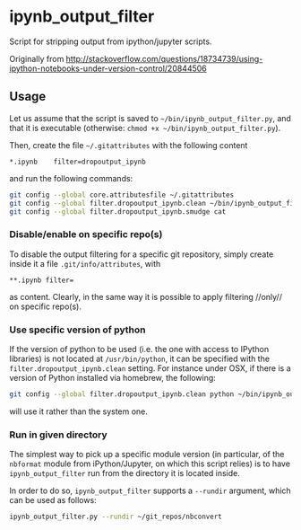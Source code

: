 # ipynb_output_filter
Script for stripping output from ipython/jupyter scripts.

Originally from http://stackoverflow.com/questions/18734739/using-ipython-notebooks-under-version-control/20844506

## Usage

Let us assume that the script is saved to ```~/bin/ipynb_output_filter.py```, and that it is executable (otherwise: ```chmod +x ~/bin/ipynb_output_filter.py```).

Then, create the file ```~/.gitattributes``` with the following content

```file
*.ipynb    filter=dropoutput_ipynb
```

and run the following commands:

```sh
git config --global core.attributesfile ~/.gitattributes
git config --global filter.dropoutput_ipynb.clean ~/bin/ipynb_output_filter.py
git config --global filter.dropoutput_ipynb.smudge cat
```

### Disable/enable on specific repo(s)

To disable the output filtering for a specific git repository, simply create inside it a file ```.git/info/attributes```, with

```file
**.ipynb filter=
```

as content. Clearly, in the same way it is possible to apply filtering //only// on specific repo(s).


### Use specific version of python

If the version of python to be used (i.e. the one with access to IPython
libraries) is not located at ``/usr/bin/python``, it can be specified with the
``filter.dropoutput_ipynb.clean`` setting. For instance under OSX, if there
is a version of Python installed via homebrew, the following:

```sh
git config --global filter.dropoutput_ipynb.clean python ~/bin/ipynb_output_filter.py
```

will use it rather than the system one.

### Run in given directory

The simplest way to pick up a specific module version (in particular, of the
``nbformat`` module from iPython/Jupyter, on which this script relies) is to
have ``ipynb_output_filter`` run from the directory it is located inside.

In order to do so, ``ipynb_output_filter`` supports a ``--rundir`` argument,
which can be used as follows:

```sh 
ipynb_output_filter.py --rundir ~/git_repos/nbconvert
```
